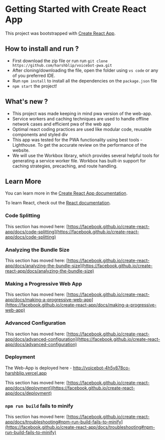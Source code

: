 # Getting Started with Create React App

This project was bootstrapped with [Create React App](https://github.com/facebook/create-react-app).

## How to install and run ?
- First download the zip file or run run `git clone https://github.com/harshblip/voicebot-pwa.git`
- After cloning/downloading the file, open the folder using `vs code` or any of you preferred IDE.
- Run `npm install` to install all the dependencies on the `package.json` file
- `npm start` the project!

## What's new ?
- This project was made keeping in mind pwa version of the web-app. 
- Service workers and caching techniques are used to handle offline network cases and efficient pwa of the web app
- Optimal react coding practices are used like modular code, reusable components and styled div
- This app was tested for the PWA functionality using best tools - Lighthouse. To get the accurate review on the performance of the website.
- We will use the Workbox library, which provides several helpful tools for generating a service worker file. Workbox has built-in support for caching strategies, precaching, and route handling.

## Learn More

You can learn more in the [Create React App documentation](https://facebook.github.io/create-react-app/docs/getting-started).

To learn React, check out the [React documentation](https://reactjs.org/).

### Code Splitting

This section has moved here: [https://facebook.github.io/create-react-app/docs/code-splitting](https://facebook.github.io/create-react-app/docs/code-splitting)

### Analyzing the Bundle Size

This section has moved here: [https://facebook.github.io/create-react-app/docs/analyzing-the-bundle-size](https://facebook.github.io/create-react-app/docs/analyzing-the-bundle-size)

### Making a Progressive Web App

This section has moved here: [https://facebook.github.io/create-react-app/docs/making-a-progressive-web-app](https://facebook.github.io/create-react-app/docs/making-a-progressive-web-app)

### Advanced Configuration

This section has moved here: [https://facebook.github.io/create-react-app/docs/advanced-configuration](https://facebook.github.io/create-react-app/docs/advanced-configuration)

### Deployment

The Web-App is deployed here - http://voicebot-4h5y878co-harshblip.vercel.app

This section has moved here: [https://facebook.github.io/create-react-app/docs/deployment](https://facebook.github.io/create-react-app/docs/deployment)

### `npm run build` fails to minify

This section has moved here: [https://facebook.github.io/create-react-app/docs/troubleshooting#npm-run-build-fails-to-minify](https://facebook.github.io/create-react-app/docs/troubleshooting#npm-run-build-fails-to-minify)
